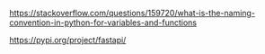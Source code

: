 https://stackoverflow.com/questions/159720/what-is-the-naming-convention-in-python-for-variables-and-functions



https://pypi.org/project/fastapi/






